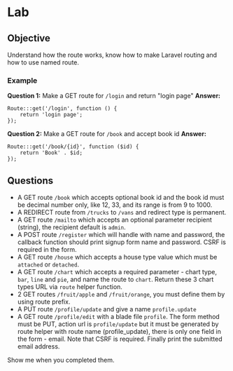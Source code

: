 # Lab 

## Objective
Understand how the route works,  know how to make Laravel routing and how to use named route.



### Example
**Question 1:** Make a GET route for  `/login` and return "login page"
**Answer:**
```
Route:::get('/login', function () {
	return 'login page';
});
```

**Question 2:** Make a GET route for  `/book` and accept book id 
**Answer:**
```
Route:::get('/book/{id}', function ($id) {
	return 'Book' . $id;
});
```


## Questions
- A GET route `/book` which accepts optional book id and the book id must be decimal number only, like 12, 33, and its range is from 9 to 1000.
- A REDIRECT route from `/trucks` to `/vans` and redirect type is permanent.
- A GET route `/mailto` which accepts an optional parameter recipient (string), the recipient default is `admin`.
- A POST route `/register` which will handle with name and password, the callback function should print signup form name and password. CSRF is required in the form.
- A GET route `/house` which accepts a house type value which must be `attached` or `detached`.
- A GET route `/chart` which accepts a required parameter - chart type, `bar`, `line` and `pie`, and name the route to `chart`. Return these 3 chart types URL via `route` helper function.
- 2 GET routes `/fruit/apple` and `/fruit/orange`, you must define them by using route prefix.
- A PUT route `/profile/update` and give a name `profile.update`
- A GET route `/profile/edit` with a blade file `profile`. The form method must be PUT, action url is `profile/update` but it must be generated by route helper with route name (profile_update), there is only one field in the form - email. Note that CSRF is required. Finally print the submitted email address.

Show me when you completed them.
